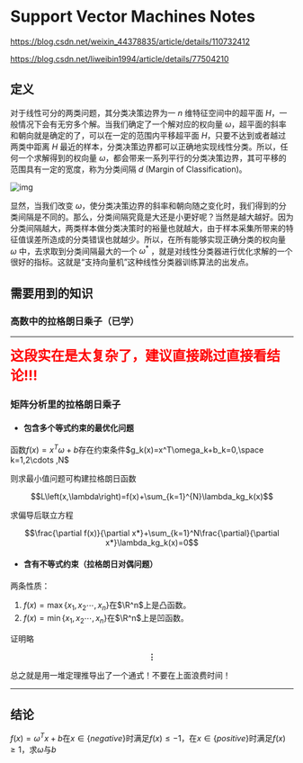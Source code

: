 # Support Vector Machines Notes

https://blog.csdn.net/weixin_44378835/article/details/110732412

https://blog.csdn.net/liweibin1994/article/details/77504210

## 定义

对于线性可分的两类问题，其分类决策边界为一 $n$ 维特征空间中的超平面 $H$，一般情况下会有无穷多个解。当我们确定了一个解对应的权向量 $\omega$，超平面的斜率和朝向就是确定的了，可以在一定的范围内平移超平面 $H$，只要不达到或者越过两类中距离 $H$ 最近的样本，分类决策边界都可以正确地实现线性分类。所以，任何一个求解得到的权向量 $\omega$，都会带来一系列平行的分类决策边界，其可平移的范围具有一定的宽度，称为分类间隔 $d$ (Margin of Classification)。

![img](https://img-blog.csdnimg.cn/20201206122540665.png)

显然，当我们改变 $\omega$，使分类决策边界的斜率和朝向随之变化时，我们得到的分类间隔是不同的。那么，分类间隔究竟是大还是小更好呢？当然是越大越好。因为分类间隔越大，两类样本做分类决策时的裕量也就越大，由于样本采集所带来的特征值误差所造成的分类错误也就越少。所以，在所有能够实现正确分类的权向量 $\omega$ 中，去求取到分类间隔最大的一个 $\omega^*$ ，就是对线性分类器进行优化求解的一个很好的指标。这就是“支持向量机”这种线性分类器训练算法的出发点。

## 需要用到的知识

###    高数中的拉格朗日乘子（已学）

******************

<font size=5 color=red>**这段实在是太复杂了，建议直接跳过直接看结论!!!**</font>

### 矩阵分析里的拉格朗日乘子

* ####    包含多个等式约束的最优化问题

函数$f(x)=x^T\omega+b$存在约束条件$g_k(x)=x^T\omega_k+b_k=0,\space k=1,2\cdots ,N$

则求最小值问题可构建拉格朗日函数

$$L\left(x,\lambda\right)=f(x)+\sum_{k=1}^{N}\lambda_kg_k(x)$$

求偏导后联立方程

$$\frac{\partial f(x)}{\partial x*}+\sum_{k=1}^N\frac{\partial}{\partial x*}\lambda_kg_k(x)=0$$

* #### 含有不等式约束（拉格朗日对偶问题）

两条性质：

1. $f(x)=\max\{x_1,x_2\cdots,x_n\}$在$\R^n$上是凸函数。
2. $f(x)=\min\{x_1,x_2\cdots,x_n\}$在$\R^n$上是凹函数。

证明略

**$$\vdots$$**

总之就是用一堆定理推导出了一个通式！不要在上面浪费时间！

******************

## 结论

$f(x)=\omega^Tx+b$在$x\in \{negative\}$时满足$f(x)\le-1$，在$x\in\{positive\}$时满足$f(x)\ge1$，求$\omega$与$b$

